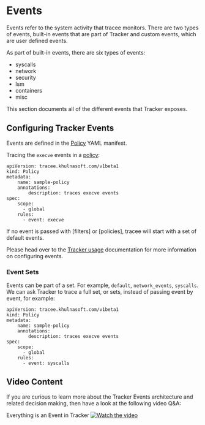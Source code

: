 # Events

Events refer to the system activity that tracee monitors. There are two types of events, built-in events that are part of Tracker and custom events, which are user defined events. 

As part of built-in events, there are six types of events:

* syscalls 
* network 
* security 
* lsm 
* containers 
* misc

This section documents all of the different events that Tracker exposes.

## Configuring Tracker Events

Events are defined in the [Policy](../policies/index.md) YAML manifest. 

Tracing the `execve` events in a [policy](../policies/index.md):

```
apiVersion: tracee.khulnasoft.com/v1beta1
kind: Policy
metadata:
	name: sample-policy
	annotations:
		description: traces execve events
spec:
	scope:
	  - global
	rules:
	  - event: execve
```

If no event is passed with [filters] or [policies], tracee will start with a set of default events.

Please head over to the [Tracker usage](../policies/usage/kubernetes.md) documentation for more information on configuring events.

### Event Sets

Events can be part of a set. For example, `default`, `network_events`, `syscalls`. 
We can ask Tracker to trace a full set, or sets, instead of passing event by event, for example:

```
apiVersion: tracee.khulnasoft.com/v1beta1
kind: Policy
metadata:
	name: sample-policy
	annotations:
		description: traces execve events
spec:
	scope:
	  - global
	rules:
	  - event: syscalls
```

## Video Content

If you are curious to learn more about the Tracker Events architecture and related decision making, then have a look at the following video Q&A:

Everything is an Event in Tracker 
  [![Watch the video](../../images/liveqa.png)](https://www.youtube.com/live/keqVe4d71uk?si=OTbVxgWsFBtdqEMW)
